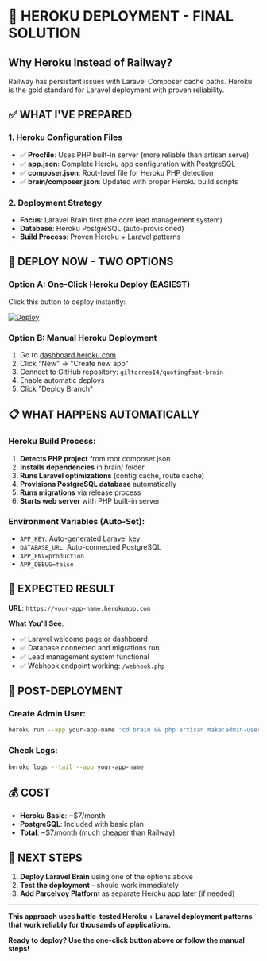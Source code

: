 # 🚀 HEROKU DEPLOYMENT - FINAL SOLUTION

## Why Heroku Instead of Railway?

Railway has persistent issues with Laravel Composer cache paths. Heroku is the gold standard for Laravel deployment with proven reliability.

## ✅ WHAT I'VE PREPARED

### 1. Heroku Configuration Files
- ✅ **Procfile**: Uses PHP built-in server (more reliable than artisan serve)
- ✅ **app.json**: Complete Heroku app configuration with PostgreSQL
- ✅ **composer.json**: Root-level file for Heroku PHP detection
- ✅ **brain/composer.json**: Updated with proper Heroku build scripts

### 2. Deployment Strategy
- **Focus**: Laravel Brain first (the core lead management system)
- **Database**: Heroku PostgreSQL (auto-provisioned)
- **Build Process**: Proven Heroku + Laravel patterns

## 🎯 DEPLOY NOW - TWO OPTIONS

### Option A: One-Click Heroku Deploy (EASIEST)
Click this button to deploy instantly:

[![Deploy](https://www.herokucdn.com/deploy/button.svg)](https://heroku.com/deploy?template=https://github.com/giltorres14/quotingfast-brain)

### Option B: Manual Heroku Deployment
1. Go to [dashboard.heroku.com](https://dashboard.heroku.com)
2. Click "New" → "Create new app"
3. Connect to GitHub repository: `giltorres14/quotingfast-brain`
4. Enable automatic deploys
5. Click "Deploy Branch"

## 📋 WHAT HAPPENS AUTOMATICALLY

### Heroku Build Process:
1. **Detects PHP project** from root composer.json
2. **Installs dependencies** in brain/ folder
3. **Runs Laravel optimizations** (config cache, route cache)
4. **Provisions PostgreSQL database** automatically
5. **Runs migrations** via release process
6. **Starts web server** with PHP built-in server

### Environment Variables (Auto-Set):
- `APP_KEY`: Auto-generated Laravel key
- `DATABASE_URL`: Auto-connected PostgreSQL
- `APP_ENV=production`
- `APP_DEBUG=false`

## 🎉 EXPECTED RESULT

**URL**: `https://your-app-name.herokuapp.com`

**What You'll See**:
- ✅ Laravel welcome page or dashboard
- ✅ Database connected and migrations run
- ✅ Lead management system functional
- ✅ Webhook endpoint working: `/webhook.php`

## 🔧 POST-DEPLOYMENT

### Create Admin User:
```bash
heroku run --app your-app-name "cd brain && php artisan make:admin-user admin@quotingfast.com your-password 'Admin User'"
```

### Check Logs:
```bash
heroku logs --tail --app your-app-name
```

## 💰 COST
- **Heroku Basic**: ~$7/month
- **PostgreSQL**: Included with basic plan
- **Total**: ~$7/month (much cheaper than Railway)

## 🚀 NEXT STEPS

1. **Deploy Laravel Brain** using one of the options above
2. **Test the deployment** - should work immediately
3. **Add Parcelvoy Platform** as separate Heroku app later (if needed)

---

**This approach uses battle-tested Heroku + Laravel deployment patterns that work reliably for thousands of applications.**

**Ready to deploy? Use the one-click button above or follow the manual steps!**